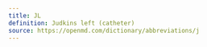 ```yaml
---
title: JL
definition: Judkins left (catheter)
source: https://openmd.com/dictionary/abbreviations/j
---
```

